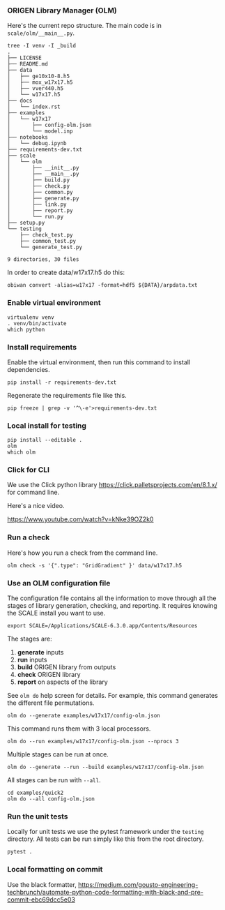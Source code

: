 ### ORIGEN Library Manager (OLM)

Here's the current repo structure. The main code is in `scale/olm/__main__.py`.

```
tree -I venv -I _build
.
├── LICENSE
├── README.md
├── data
│   ├── ge10x10-8.h5
│   ├── mox_w17x17.h5
│   ├── vver440.h5
│   └── w17x17.h5
├── docs
│   └── index.rst
├── examples
│   └── w17x17
│       ├── config-olm.json
│       └── model.inp
├── notebooks
│   └── debug.ipynb
├── requirements-dev.txt
├── scale
│   └── olm
│       ├── __init__.py
│       ├── __main__.py
│       ├── build.py
│       ├── check.py
│       ├── common.py
│       ├── generate.py
│       ├── link.py
│       ├── report.py
│       └── run.py
├── setup.py
└── testing
    ├── check_test.py
    ├── common_test.py
    └── generate_test.py

9 directories, 30 files
```

In order to create data/w17x17.h5 do this:
```
obiwan convert -alias=w17x17 -format=hdf5 ${DATA}/arpdata.txt
```

### Enable virtual environment

```
virtualenv venv
. venv/bin/activate
which python
```

### Install requirements

Enable the virtual environment, then run this command to install dependencies.

```
pip install -r requirements-dev.txt
```

Regenerate the requirements file like this.

```
pip freeze | grep -v '^\-e'>requirements-dev.txt
```

### Local install for testing

```
pip install --editable .
olm
which olm
```

### Click for CLI

We use the Click python library https://click.palletsprojects.com/en/8.1.x/
for command line.

Here's a nice video.

https://www.youtube.com/watch?v=kNke39OZ2k0


### Run a check

Here's how you run a check from the command line.

```
olm check -s '{".type": "GridGradient" }' data/w17x17.h5
```

### Use an OLM configuration file

The configuration file contains all the information to move through all the stages
of library generation, checking, and reporting. It requires knowing the SCALE 
install you want to use.

```
export SCALE=/Applications/SCALE-6.3.0.app/Contents/Resources
```

The stages are:

1. **generate** inputs
2. **run** inputs
3. **build** ORIGEN library from outputs
4. **check** ORIGEN library
5. **report** on aspects of the library

See `olm do` help screen for details. For example, this command 
generates the different file permutations.

```
olm do --generate examples/w17x17/config-olm.json
```

This command runs them with 3 local processors.

```
olm do --run examples/w17x17/config-olm.json --nprocs 3
```

Multiple stages can be run at once.

```
olm do --generate --run --build examples/w17x17/config-olm.json
```

All stages can be run with `--all`.

```
cd examples/quick2
olm do --all config-olm.json
```

### Run the unit tests

Locally for unit tests we use the pytest framework under the `testing` directory.
All tests can be run simply like this from the root directory.

```
pytest .
```

### Local formatting on commit

Use the black formatter, https://medium.com/gousto-engineering-techbrunch/automate-python-code-formatting-with-black-and-pre-commit-ebc69dcc5e03